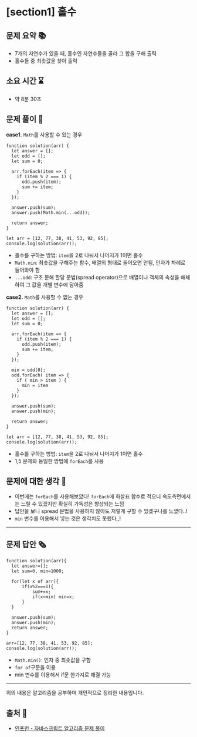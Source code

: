 # [section1] 홀수
## 문제 요약 📚
- 7개의 자연수가 있을 때, 홀수인 자연수들을 골라 그 합을 구해 출력
- 홀수들 중 최솟값을 찾아 출력

## 소요 시간 ⌛️
- 약 8분 30초

## 문제 풀이 📝
**case1.** `Math`를 사용할 수 있는 경우
```
function solution(arr) {
  let answer = [];
  let odd = [];
  let sum = 0;

  arr.forEach(item => {
    if (item % 2 === 1) {
      odd.push(item);
      sum += item;
    }
  });

  answer.push(sum);
  answer.push(Math.min(...odd));

  return answer;
}

let arr = [12, 77, 38, 41, 53, 92, 85];
console.log(solution(arr));
```

- 홀수를 구하는 방법: `item`을 2로 나눠서 나머지가 1이면 홀수
- `Math.min`: 최솟값을 구해주는 함수, 배열의 형태로 들어오면 안됨, 인자가 차례로 들어와야 함
- `...odd`: 구조 분해 할당 문법(spread operator)으로 배열이나 객체의 속성을 해체하여 그 값을 개별 변수에 담아줌

**case2.** `Math`를 사용할 수 없는 경우
```
function solution(arr) {
  let answer = [];
  let odd = [];
  let sum = 0;

  arr.forEach(item => {
    if (item % 2 === 1) {
      odd.push(item);
      sum += item;
    }
  });

  min = odd[0];
  odd.forEach( item => {
    if ( min > item ) {
      min = item
    }
  });

  answer.push(sum);
  answer.push(min);

  return answer;
}

let arr = [12, 77, 38, 41, 53, 92, 85];
console.log(solution(arr));
```

- 홀수를 구하는 방법: `item`을 2로 나눠서 나머지가 1이면 홀수
- 1,5 문제와 동일한 방법에 `forEach`를 사용

## 문제에 대한 생각 🧐
- 이번에는 `forEach`를 사용해보았다! `forEach`에 화살표 함수로 적으니 속도측면에서는 느릴 수 있겠지만 확실히 가독성은 향상되는 느낌
- 답안을 보니 spread 문법을 사용하지 않아도 저렇게 구할 수 있겠구나를 느꼈다..!
- `min` 변수를 이용해서 넣는 것은 생각치도 못했다,,!

- - -
## 문제 답안 🗞
```
function solution(arr){
  let answer=[];
  let sum=0, min=1000;

  for(let x of arr){
      if(x%2===1){
          sum+=x;
          if(x<min) min=x;
      }
  }

  answer.push(sum);
  answer.push(min);
  return answer;
}

arr=[12, 77, 38, 41, 53, 92, 85];
console.log(solution(arr));
```
- `Math.min()`: 인자 중 최솟값을 구함
- `for of`구문을 이용
- min 변수를 이용해서 if문 한가지로 해결 가능

- - -
위의 내용은 알고리즘을 공부하며 개인적으로 정리한 내용입니다.
## 출처 📝
- [인프런 - 자바스크립트 알고리즘 문제 풀이](https://www.inflearn.com/course/%EC%9E%90%EB%B0%94%EC%8A%A4%ED%81%AC%EB%A6%BD%ED%8A%B8-%EC%95%8C%EA%B3%A0%EB%A6%AC%EC%A6%98-%EB%AC%B8%EC%A0%9C%ED%92%80%EC%9D%B4/dashboard)